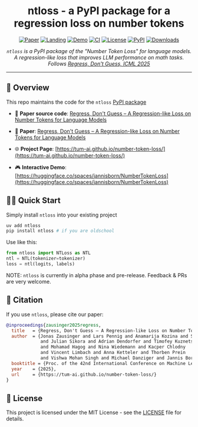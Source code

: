 <div align="center">


# ntloss - a PyPI package for a regression loss on number tokens

[![Paper](https://img.shields.io/badge/Paper-ICML-darkgreen.svg)](https://arxiv.org/abs/2411.02083)
[![Landing](https://img.shields.io/badge/GitHub-Pages-blue.svg)](https://tum-ai.github.io/number-token-loss/)
[![Demo](https://img.shields.io/badge/🤗-Demo-yellow.svg)](https://huggingface.co/spaces/jannisborn/NumberTokenLoss)
[![CI](https://github.com/AI4SD/number-token-loss/actions/workflows/ci.yaml/badge.svg)](https://github.com/AI4SD/number-token-loss/actions/workflows/ci.yaml)
[![License](https://img.shields.io/badge/License-MIT-green.svg)](LICENSE)
[![PyPI](https://badge.fury.io/py/ntloss.svg)](https://badge.fury.io/py/ntloss)
[![Downloads](https://static.pepy.tech/badge/ntloss)](https://pepy.tech/project/ntloss)

*`ntloss` is a PyPI package of the "Number Token Loss" for language models. A regression-like loss that improves LLM performance on math tasks. Follows [Regress, Don't Guess, ICML 2025](https://arxiv.org/abs/2411.02083)*


</div>

---

## 📖 Overview
This repo maintains the code for the `ntloss` [PyPI package](https://pypi.org/project/ntloss/)

- 📄 **Paper source code**: [Regress, Don't Guess – A Regression-like Loss on Number Tokens for Language Models](https://github.com/tum-ai/number-token-loss)

- 📄 **Paper**: [Regress, Don't Guess – A Regression-like Loss on Number Tokens for Language Models](https://arxiv.org/abs/2411.02083)
- 🌐 **Project Page**: [https://tum-ai.github.io/number-token-loss/](https://tum-ai.github.io/number-token-loss/)
- 🎮 **Interactive Demo**: [https://huggingface.co/spaces/jannisborn/NumberTokenLoss](https://huggingface.co/spaces/jannisborn/NumberTokenLoss)

## 🏃‍♂️ Quick Start


Simply install `ntloss` into your existing project
```sh
uv add ntloss
pip install ntloss # if you are oldschool
```

Use like this:
```py
from ntloss import NTLoss as NTL
ntl = NTL(tokenizer=tokenizer)
loss = ntl(logits, labels)
```

NOTE: `ntloss` is currently in alpha phase and pre-release. Feedback & PRs are very welcome.


## 📝 Citation

If you use `ntloss`, please cite our paper:

```bibtex
@inproceedings{zausinger2025regress,
  title   = {Regress, Don't Guess – A Regression-like Loss on Number Tokens for Language Models},
  author  = {Jonas Zausinger and Lars Pennig and Anamarija Kozina and Sean Sdahl
             and Julian Sikora and Adrian Dendorfer and Timofey Kuznetsov
             and Mohamad Hagog and Nina Wiedemann and Kacper Chlodny
             and Vincent Limbach and Anna Ketteler and Thorben Prein
             and Vishwa Mohan Singh and Michael Danziger and Jannis Born},
  booktitle = {Proc. of the 42nd International Conference on Machine Learning (ICML)},
  year    = {2025},
  url     = {https://tum-ai.github.io/number-token-loss/}
}
```

## 📄 License

This project is licensed under the MIT License - see the [LICENSE](LICENSE) file for details.